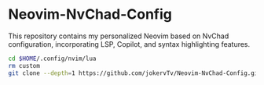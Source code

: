 # Neovim-NvChad-Config

This repository contains my personalized Neovim based on NvChad configuration, incorporating LSP, Copilot, and syntax highlighting features.

```bash
cd $HOME/.config/nvim/lua
rm custom
git clone --depth=1 https://github.com/jokervTv/Neovim-NvChad-Config.git custom
```
